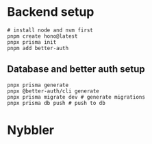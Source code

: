 
# Backend setup

```shell
# install node and nvm first
pnpm create hono@latest
pnpx prisma init
pnpm add better-auth
```

## Database and better auth setup
```shell
pnpx prisma generate
pnpx @better-auth/cli generate
pnpx prisma migrate dev # generate migrations
pnpx prisma db push # push to db
```
# Nybbler